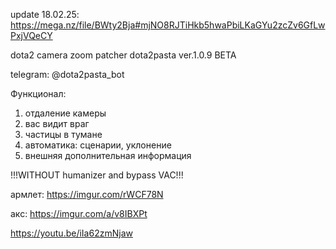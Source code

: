 update 18.02.25: https://mega.nz/file/BWty2Bja#mjNO8RJTiHkb5hwaPbiLKaGYu2zcZv6GfLwPxjVQeCY

dota2 camera zoom patcher dota2pasta ver.1.0.9 BETA

telegram: @dota2pasta_bot

Функционал:
1) отдаление камеры
2) вас видит враг
3) частицы в тумане
4) автоматика: сценарии, уклонение
5) внешняя дополнительная информация

!!!WITHOUT humanizer and bypass VAC!!!

армлет: https://imgur.com/rWCF78N

акс: https://imgur.com/a/v8IBXPt

https://youtu.be/iIa62zmNjaw



